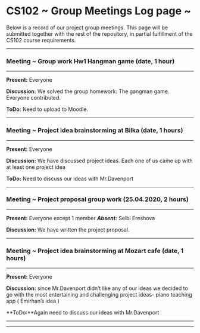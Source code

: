 # CS102 ~ Group Meetings Log page ~

Below is a record of our project group meetings. This page will be submitted together with the rest of the repository, in partial fulfillment of the CS102 course requirements.

****
### Meeting ~ Group work Hw1 Hangman game (date, 1 hour)
****
**Present:** Everyone

**Discussion:** 
We solved the group homework: The gangman game. Everyone contributed.

**ToDo:** Need to upload to Moodle.

****
### Meeting ~ Project idea brainstorming at Bilka (date, 1 hours)
****
**Present:** Everyone 

**Discussion:** 
We have discussed project ideas. Each one of us came up with at least one project idea

**ToDo:** Need to discuss our ideas with Mr.Davenport

****
### Meeting ~ Project proposal group work (25.04.2020, 2 hours)
****
**Present:** Everyone except 1 member _**Absent:**_ Selbi Ereshova

**Discussion:** 
We have written the project proposal.

****
### Meeting ~ Project idea brainstorming at Mozart cafe (date, 1 hours)
****
**Present:** Everyone 

**Discussion:** 
since Mr.Davenport didn’t like any of our ideas we decided to go with the most entertaining and challenging project ideas- piano teaching app ( Emirhan’s idea )

**ToDo:**Again need to discuss our ideas with Mr.Davenport
****
****
